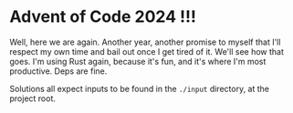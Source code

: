 # Advent of Code 2024 !!! 

Well, here we are again. Another year, another promise to myself that I'll respect my own
time and bail out once I get tired of it. We'll see how that goes. I'm using Rust again, 
because it's fun, and it's where I'm most productive. Deps are fine. 

Solutions all expect inputs to be found in the `./input` directory, at the project root.

